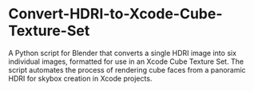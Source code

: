 # Convert-HDRI-to-Xcode-Cube-Texture-Set
A Python script for Blender that converts a single HDRI image into six individual images, formatted for use in an Xcode Cube Texture Set. The script automates the process of rendering cube faces from a panoramic HDRI for skybox creation in Xcode projects.
